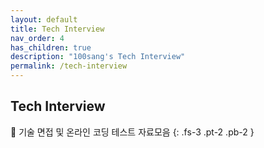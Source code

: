 ```yaml
---
layout: default
title: Tech Interview
nav_order: 4
has_children: true
description: "100sang's Tech Interview"
permalink: /tech-interview
---
```


## Tech Interview

📝 기술 면접 및 온라인 코딩 테스트 자료모음
{: .fs-3 .pt-2 .pb-2 }
